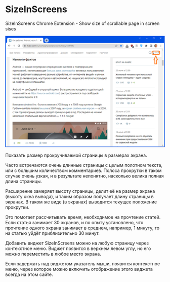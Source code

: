 # SizeInScreens
SizeInScreens Chrome Extension - Show size of scrollable page in screen sises

![](./SizeInScreensScreenshot.png "Elements added by SizeInScreens Extension")

Показать размер прокручиваемой страницы в размерах экрана.

Часто встречаются очень длинные страницы с целым полотном текста, или с большим количеством комментариев. Полоса прокрутки в таком случае очень узкая, и в результате непонятно, насколько велика полная длина страницы. 

Расширение замеряет высоту страницы, делит её на размер экрана (высоту окна вывода), и таким образом получает длину страницы в экранах. В таком же виде (в экранах) выводится текущее положение прокрутки.

Это помогает рассчитывать время, необходимое на прочтение статей. Если статья занимает 30 экранов, и по опыту установлено, что прочтение одного экрана занимает в среднем, например, 1 минуту, то на статью уйдёт приблизительно 30 минут.

Добавить виджет SizeInScreens можно на любую страницу через контекстное меню. Виджет появится в верхнем левом углу, но его можно переместить в любое место экрана.

Если задержать над виджетом указатель мыши, появится контекстное меню, через которое можно включить отображение этого виджета всегда на этом сайте.